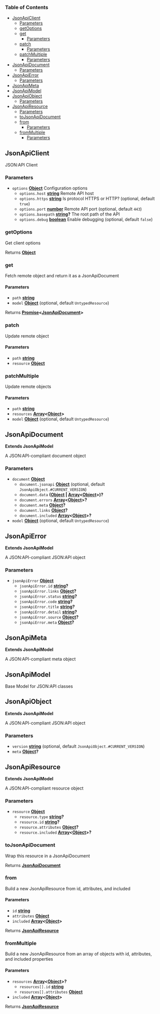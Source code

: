 <!-- Generated by documentation.js. Update this documentation by updating the source code. -->

### Table of Contents

-   [JsonApiClient][1]
    -   [Parameters][2]
    -   [getOptions][3]
    -   [get][4]
        -   [Parameters][5]
    -   [patch][6]
        -   [Parameters][7]
    -   [patchMultiple][8]
        -   [Parameters][9]
-   [JsonApiDocument][10]
    -   [Parameters][11]
-   [JsonApiError][12]
    -   [Parameters][13]
-   [JsonApiMeta][14]
-   [JsonApiModel][15]
-   [JsonApiObject][16]
    -   [Parameters][17]
-   [JsonApiResource][18]
    -   [Parameters][19]
    -   [toJsonApiDocument][20]
    -   [from][21]
        -   [Parameters][22]
    -   [fromMultiple][23]
        -   [Parameters][24]

## JsonApiClient

JSON:API Client

### Parameters

-   `options` **[Object][25]** Configuration options
    -   `options.host` **[string][26]** Remote API host
    -   `options.https` **[string][26]** Is protocol HTTPS or HTTP? (optional, default `true`)
    -   `options.port` **[number][27]** Remote API port (optional, default `443`)
    -   `options.basepath` **[string][26]?** The root path of the API
    -   `options.debug` **[boolean][28]** Enable debugging (optional, default `false`)

### getOptions

Get client options

Returns **[Object][25]** 

### get

Fetch remote object and return it as a JsonApiDocument

#### Parameters

-   `path` **[string][26]** 
-   `model` **[Object][25]**  (optional, default `UntypedResource`)

Returns **[Promise][29]&lt;[JsonApiDocument][30]>** 

### patch

Update remote object

#### Parameters

-   `path` **[string][26]** 
-   `resource` **[Object][25]** 

### patchMultiple

Update remote objects

#### Parameters

-   `path` **[string][26]** 
-   `resources` **[Array][31]&lt;[Object][25]>** 
-   `model` **[Object][25]**  (optional, default `UntypedResource`)

## JsonApiDocument

**Extends JsonApiModel**

A JSON:API-compliant document object

### Parameters

-   `document` **[Object][25]** 
    -   `document.jsonapi` **[Object][25]**  (optional, default `JsonApiObject.#CURRENT_VERSION`)
    -   `document.data` **([Object][25] \| [Array][31]&lt;[Object][25]>)?** 
    -   `document.errors` **[Array][31]&lt;[Object][25]>?** 
    -   `document.meta` **[Object][25]?** 
    -   `document.links` **[Object][25]?** 
    -   `document.included` **[Array][31]&lt;[Object][25]>?** 
-   `model` **[Object][25]**  (optional, default `UntypedResource`)

## JsonApiError

**Extends JsonApiModel**

A JSON:API-compliant JSON:API object

### Parameters

-   `jsonApiError` **[Object][25]** 
    -   `jsonApiError.id` **[string][26]?** 
    -   `jsonApiError.links` **[Object][25]?** 
    -   `jsonApiError.status` **[string][26]?** 
    -   `jsonApiError.code` **[string][26]?** 
    -   `jsonApiError.title` **[string][26]?** 
    -   `jsonApiError.detail` **[string][26]?** 
    -   `jsonApiError.source` **[Object][25]?** 
    -   `jsonApiError.meta` **[Object][25]?** 

## JsonApiMeta

**Extends JsonApiModel**

A JSON:API-compliant meta object

## JsonApiModel

Base Model for JSON:API classes

## JsonApiObject

**Extends JsonApiModel**

A JSON:API-compliant JSON:API object

### Parameters

-   `version` **[string][26]**  (optional, default `JsonApiObject.#CURRENT_VERSION`)
-   `meta` **[Object][25]?** 

## JsonApiResource

**Extends JsonApiModel**

A JSON:API-compliant resource object

### Parameters

-   `resource` **[Object][25]** 
    -   `resource.type` **[string][26]?** 
    -   `resource.id` **[string][26]?** 
    -   `resource.attributes` **[Object][25]?** 
    -   `resource.included` **[Array][31]&lt;[Object][25]>?** 

### toJsonApiDocument

Wrap this resource in a JsonApiDocument

Returns **[JsonApiDocument][30]** 

### from

Build a new JsonApiResource from id, attributes, and included

#### Parameters

-   `id` **[string][26]** 
-   `attributes` **[Object][25]** 
-   `included` **[Array][31]&lt;[Object][25]>** 

Returns **[JsonApiResource][32]** 

### fromMultiple

Build a new JsonApiResource from an array of objects with id, attributes, and included properties

#### Parameters

-   `resources` **[Array][31]&lt;[Object][25]>?** 
    -   `resources[].id` **[string][26]** 
    -   `resources[].attributes` **[Object][25]** 
-   `included` **[Array][31]&lt;[Object][25]>** 

Returns **[JsonApiResource][32]** 

[1]: #jsonapiclient

[2]: #parameters

[3]: #getoptions

[4]: #get

[5]: #parameters-1

[6]: #patch

[7]: #parameters-2

[8]: #patchmultiple

[9]: #parameters-3

[10]: #jsonapidocument

[11]: #parameters-4

[12]: #jsonapierror

[13]: #parameters-5

[14]: #jsonapimeta

[15]: #jsonapimodel

[16]: #jsonapiobject

[17]: #parameters-6

[18]: #jsonapiresource

[19]: #parameters-7

[20]: #tojsonapidocument

[21]: #from

[22]: #parameters-8

[23]: #frommultiple

[24]: #parameters-9

[25]: https://developer.mozilla.org/docs/Web/JavaScript/Reference/Global_Objects/Object

[26]: https://developer.mozilla.org/docs/Web/JavaScript/Reference/Global_Objects/String

[27]: https://developer.mozilla.org/docs/Web/JavaScript/Reference/Global_Objects/Number

[28]: https://developer.mozilla.org/docs/Web/JavaScript/Reference/Global_Objects/Boolean

[29]: https://developer.mozilla.org/docs/Web/JavaScript/Reference/Global_Objects/Promise

[30]: #jsonapidocument

[31]: https://developer.mozilla.org/docs/Web/JavaScript/Reference/Global_Objects/Array

[32]: #jsonapiresource
